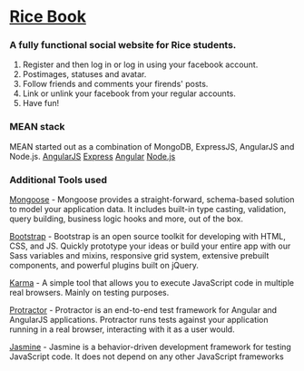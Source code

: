 # [Rice Book](https://lit-sands-78221.herokuapp.com/#/)
### A fully functional social website for Rice students.

1. Register and then log in or log in using your facebook account.
2. Postimages, statuses and avatar.
3. Follow friends and comments your firends' posts.
4. Link or unlink your facebook from your regular accounts.
5. Have fun!



### MEAN stack
MEAN started out as a combination of MongoDB, ExpressJS, AngularJS and Node.js.
[AngularJS](https://github.com/angular/angular.js)
[Express](https://expressjs.com/)
[Angular](https://github.com/angular/angular)
[Node.js](https://nodejs.org/en/)



### Additional Tools used

[Mongoose](http://mongoosejs.com/) - Mongoose provides a straight-forward, schema-based solution to model your application data. It includes built-in type casting, validation, query building, business logic hooks and more, out of the box.

[Bootstrap](http://getbootstrap.com/) - Bootstrap is an open source toolkit for developing with HTML, CSS, and JS. Quickly prototype your ideas or build your entire app with our Sass variables and mixins, responsive grid system, extensive prebuilt components, and powerful plugins built on jQuery.

[Karma](https://karma-runner.github.io/1.0/index.html) - A simple tool that allows you to execute JavaScript code in multiple real browsers. Mainly on testing purposes.

[Protractor](http://www.protractortest.org/#/) - Protractor is an end-to-end test framework for Angular and AngularJS applications. Protractor runs tests against your application running in a real browser, interacting with it as a user would.

[Jasmine](https://jasmine.github.io/) - Jasmine is a behavior-driven development framework for testing JavaScript code. It does not depend on any other JavaScript frameworks
